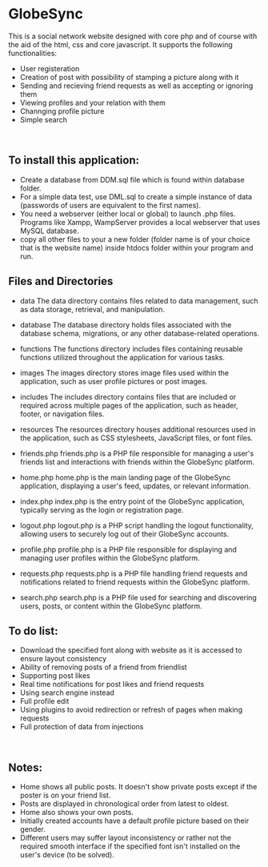 # GlobeSync

This is a  social network website designed with core php and of course with the aid of the html, css and core javascript.
It supports the following functionalities:
* User registeration
* Creation of post with possibility of stamping a picture along with it
* Sending and recieving friend requests as well as accepting or ignoring them
* Viewing profiles and your relation with them
* Channging profile picture
* Simple search

<br>

## To install this application:
* Create a database from DDM.sql file which is found within database folder.
* For a simple data test, use DML.sql to create a simple instance of data (passwords of users are equivalent to the first names).
* You need a webserver (either local or global) to launch .php files. Programs like Xampp, WampServer provides a local webserver that uses MySQL database.
* copy all other files to your a new folder (folder name is of your choice that is the website name) inside htdocs folder within your program and run.

## Files and Directories
* data
The data directory contains files related to data management, such as data storage, retrieval, and manipulation.

* database
The database directory holds files associated with the database schema, migrations, or any other database-related operations.

* functions
The functions directory includes files containing reusable functions utilized throughout the application for various tasks.

* images
The images directory stores image files used within the application, such as user profile pictures or post images.

* includes
The includes directory contains files that are included or required across multiple pages of the application, such as header, footer, or navigation files.

* resources
The resources directory houses additional resources used in the application, such as CSS stylesheets, JavaScript files, or font files.

* friends.php
friends.php is a PHP file responsible for managing a user's friends list and interactions with friends within the GlobeSync platform.

* home.php
home.php is the main landing page of the GlobeSync application, displaying a user's feed, updates, or relevant information.

* index.php
index.php is the entry point of the GlobeSync application, typically serving as the login or registration page.

* logout.php
logout.php is a PHP script handling the logout functionality, allowing users to securely log out of their GlobeSync accounts.

* profile.php
profile.php is a PHP file responsible for displaying and managing user profiles within the GlobeSync platform.

* requests.php
requests.php is a PHP file handling friend requests and notifications related to friend requests within the GlobeSync platform.

* search.php
search.php is a PHP file used for searching and discovering users, posts, or content within the GlobeSync platform.

## To do list:
* Download the specified font along with website as it is accessed to ensure layout consistency
* Ability of removing posts of a friend from friendlist
* Supporting post likes
* Real time notifications for post likes and friend requests
* Using search engine instead
* Full profile edit
* Using plugins to avoid redirection or refresh of pages when making requests
* Full protection of data from injections

<br>

## Notes:
* Home shows all public posts. It doesn't show private posts except if the poster is on your friend list.
* Posts are displayed in chronological order from latest to oldest.
* Home also shows your own posts.
* Initially created accounts have a default profile picture based on their gender.
* Different users may suffer layout inconsistency or rather not the required smooth interface if the specified font isn't installed on the user's device (to be solved).
<br>


